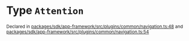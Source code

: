 # Type `Attention`
<sub>Declared in [packages/sdk/app-framework/src/plugins/common/navigation.ts:48](https://github.com/dxos/dxos/blob/ce1e5d079/packages/sdk/app-framework/src/plugins/common/navigation.ts#L48) and [packages/sdk/app-framework/src/plugins/common/navigation.ts:54](https://github.com/dxos/dxos/blob/ce1e5d079/packages/sdk/app-framework/src/plugins/common/navigation.ts#L54)</sub>







